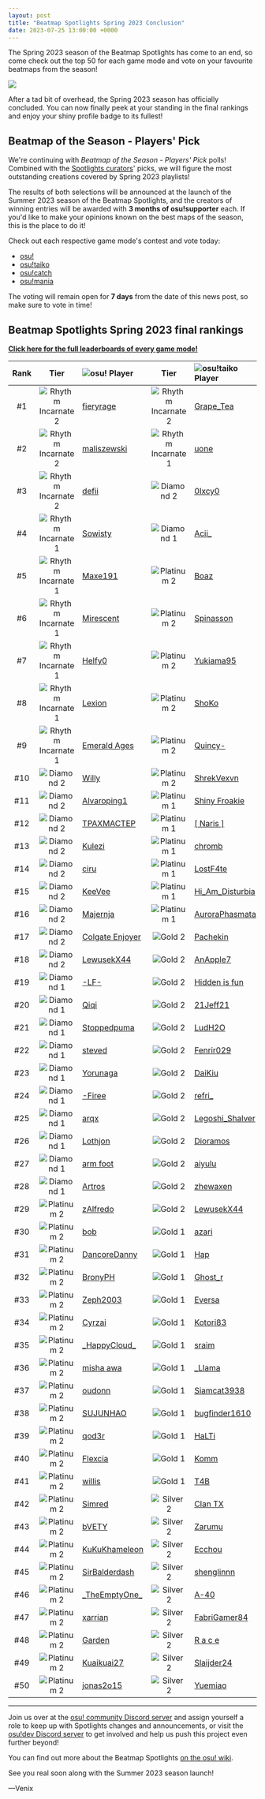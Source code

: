 ```yaml
---
layout: post
title: "Beatmap Spotlights Spring 2023 Conclusion"
date: 2023-07-25 13:00:00 +0000
---
```


The Spring 2023 season of the Beatmap Spotlights has come to an end⁠, so come check out the top 50 for each game mode and vote on your favourite beatmaps from the season!

![](/wiki/shared/news/banners/beatmap-spotlights.jpg)

After a tad bit of overhead, the Spring 2023 season has officially concluded. You can now finally peek at your standing in the final rankings and enjoy your shiny profile badge to its fullest!

## Beatmap of the Season - Players' Pick

We're continuing with *Beatmap of the Season - Players' Pick* polls! Combined with the [Spotlights curators](/wiki/Beatmap_Spotlights#curators)' picks, we will figure the most outstanding creations covered by Spring 2023 playlists!

The results of both selections will be announced at the launch of the Summer 2023 season of the Beatmap Spotlights, and the creators of winning entries will be awarded with **3 months of osu!supporter** each. If you'd like to make your opinions known on the best maps of the season, this is the place to do it!

Check out each respective game mode's contest and vote today:

- [osu!](https://osu.ppy.sh/community/contests/180)
- [osu!taiko](https://osu.ppy.sh/community/contests/181)
- [osu!catch](https://osu.ppy.sh/community/contests/182)
- [osu!mania](https://osu.ppy.sh/community/contests/183)

The voting will remain open for **7 days** from the date of this news post, so make sure to vote in time!

## Beatmap Spotlights Spring 2023 final rankings

[**Click here for the full leaderboards of every game mode!**](https://docs.google.com/spreadsheets/d/e/2PACX-1vRAIlsoRnXDWrzGUzN2DMNkDbXqzqEk4KJkx4xqcw8je4AiCJ50zP67JjRhvpUKHvdCZmHcF-UsYcGH/pubhtml)

| Rank | Tier | ![][osu!] Player | Tier | ![][osu!taiko] Player | Tier | ![][osu!catch] Player | Tier | ![][osu!mania] Player |
| :-: | :-: | :-- | :-: | :-- | :-: | :-- | :-: | :-- |
| #1 | ![][spring-2023-osu!-ri-3] | [fieryrage](https://osu.ppy.sh/users/3533958) | ![][spring-2023-taiko-ri-3] | [Grape_Tea](https://osu.ppy.sh/users/9540073) | ![][spring-2023-ctb-ri-3] | [Predominador](https://osu.ppy.sh/users/4568537) | ![][spring-2023-mania-ri-3] | [mashu](https://osu.ppy.sh/users/12028216) |
| #2 | ![][spring-2023-osu!-ri-3] | [maliszewski](https://osu.ppy.sh/users/12408961) | ![][spring-2023-taiko-ri-2] | [uone](https://osu.ppy.sh/users/5321719) | ![][spring-2023-ctb-ri-2] | [Firu](https://osu.ppy.sh/users/10516547) | ![][spring-2023-mania-ri-2] | [Carpihat](https://osu.ppy.sh/users/10085090) |
| #3 | ![][spring-2023-osu!-ri-3] | [defii](https://osu.ppy.sh/users/8698024) | ![][spring-2023-taiko-diamond-3] | [0Ixcy0](https://osu.ppy.sh/users/15086387) | ![][spring-2023-ctb-diamond-3] | [AnApple7](https://osu.ppy.sh/users/12567935) | ![][spring-2023-mania-diamond-3] | [bagjettka](https://osu.ppy.sh/users/18338179) |
| #4 | ![][spring-2023-osu!-ri-2] | [Sowisty](https://osu.ppy.sh/users/6808620) | ![][spring-2023-taiko-diamond-2] | [Acii_](https://osu.ppy.sh/users/11253595) | ![][spring-2023-ctb-diamond-2] | [CelegaS](https://osu.ppy.sh/users/1552429) | ![][spring-2023-mania-diamond-3] | [Monpluk](https://osu.ppy.sh/users/23299675) |
| #5 | ![][spring-2023-osu!-ri-2] | [Maxe191](https://osu.ppy.sh/users/2184751) | ![][spring-2023-taiko-platinum-3] | [Boaz](https://osu.ppy.sh/users/13302996) | ![][spring-2023-ctb-platinum-3] | [Ruiz](https://osu.ppy.sh/users/10095644) | ![][spring-2023-mania-diamond-2] | [MrExtincTion](https://osu.ppy.sh/users/5758205) |
| #6 | ![][spring-2023-osu!-ri-2] | [Mirescent](https://osu.ppy.sh/users/10731834) | ![][spring-2023-taiko-platinum-3] | [Spinasson](https://osu.ppy.sh/users/21448085) | ![][spring-2023-ctb-platinum-3] | [jaimeywea](https://osu.ppy.sh/users/8299277) | ![][spring-2023-mania-diamond-2] | [DaMeMeThEiFxD](https://osu.ppy.sh/users/14324153) |
| #7 | ![][spring-2023-osu!-ri-2] | [Helfy0](https://osu.ppy.sh/users/16420404) | ![][spring-2023-taiko-platinum-3] | [Yukiama95](https://osu.ppy.sh/users/18535502) | ![][spring-2023-ctb-platinum-3] | [MysticalTeaPot](https://osu.ppy.sh/users/25198181) | ![][spring-2023-mania-platinum-3] | [Arzenvald](https://osu.ppy.sh/users/3027421) |
| #8 | ![][spring-2023-osu!-ri-2] | [Lexion](https://osu.ppy.sh/users/5271371) | ![][spring-2023-taiko-platinum-3] | [ShoKo](https://osu.ppy.sh/users/6201335) | ![][spring-2023-ctb-platinum-3] | [CornDoggy](https://osu.ppy.sh/users/6061952) | ![][spring-2023-mania-platinum-3] | [bounty_83](https://osu.ppy.sh/users/18370105) |
| #9 | ![][spring-2023-osu!-ri-2] | [Emerald Ages](https://osu.ppy.sh/users/10224047) | ![][spring-2023-taiko-platinum-3] | [Quincy-](https://osu.ppy.sh/users/11081544) | ![][spring-2023-ctb-platinum-2] | [MaryJane](https://osu.ppy.sh/users/11017055) | ![][spring-2023-mania-platinum-3] | [Torru](https://osu.ppy.sh/users/18248035) |
| #10 | ![][spring-2023-osu!-diamond-3] | [Willy](https://osu.ppy.sh/users/3521482) | ![][spring-2023-taiko-platinum-3] | [ShrekVexvn](https://osu.ppy.sh/users/32315374) | ![][spring-2023-ctb-platinum-2] | [SPDr4gon](https://osu.ppy.sh/users/7299865) | ![][spring-2023-mania-platinum-3] | [Mill1424](https://osu.ppy.sh/users/27762510) |
| #11 | ![][spring-2023-osu!-diamond-3] | [Alvaroping1](https://osu.ppy.sh/users/15289150) | ![][spring-2023-taiko-platinum-2] | [Shiny Froakie](https://osu.ppy.sh/users/6194830) | ![][spring-2023-ctb-platinum-2] | [Cryophenix](https://osu.ppy.sh/users/3996466) | ![][spring-2023-mania-platinum-3] | [JKWB2015](https://osu.ppy.sh/users/18043326) |
| #12 | ![][spring-2023-osu!-diamond-3] | [TPAXMACTEP](https://osu.ppy.sh/users/4663676) | ![][spring-2023-taiko-platinum-2] | [[ Naris ]](https://osu.ppy.sh/users/7033479) | ![][spring-2023-ctb-platinum-2] | [TW_Misc](https://osu.ppy.sh/users/1616974) | ![][spring-2023-mania-platinum-3] | [KaiWut](https://osu.ppy.sh/users/19623499) |
| #13 | ![][spring-2023-osu!-diamond-3] | [Kulezi](https://osu.ppy.sh/users/2603251) | ![][spring-2023-taiko-platinum-2] | [chromb](https://osu.ppy.sh/users/10238680) | ![][spring-2023-ctb-platinum-2] | [ChocoIce](https://osu.ppy.sh/users/21138904) | ![][spring-2023-mania-platinum-3] | [bojii the rock](https://osu.ppy.sh/users/10083439) |
| #14 | ![][spring-2023-osu!-diamond-3] | [ciru](https://osu.ppy.sh/users/6114695) | ![][spring-2023-taiko-platinum-2] | [LostF4te](https://osu.ppy.sh/users/30370354) | ![][spring-2023-ctb-gold-3] | [skyres00](https://osu.ppy.sh/users/10158490) | ![][spring-2023-mania-platinum-3] | [KcHecKa](https://osu.ppy.sh/users/4584427) |
| #15 | ![][spring-2023-osu!-diamond-3] | [KeeVee](https://osu.ppy.sh/users/10147150) | ![][spring-2023-taiko-platinum-2] | [Hi_Am_Disturbia](https://osu.ppy.sh/users/22670606) | ![][spring-2023-ctb-gold-3] | [aiyulu](https://osu.ppy.sh/users/189617) | ![][spring-2023-mania-platinum-3] | [ZYuan](https://osu.ppy.sh/users/3337688) |
| #16 | ![][spring-2023-osu!-diamond-3] | [Majernja](https://osu.ppy.sh/users/11379588) | ![][spring-2023-taiko-platinum-2] | [AuroraPhasmata](https://osu.ppy.sh/users/13664116) | ![][spring-2023-ctb-gold-3] | [Leinou](https://osu.ppy.sh/users/7024526) | ![][spring-2023-mania-platinum-2] | [Sebaex](https://osu.ppy.sh/users/4686036) |
| #17 | ![][spring-2023-osu!-diamond-3] | [Colgate Enjoyer](https://osu.ppy.sh/users/20198397) | ![][spring-2023-taiko-gold-3] | [Pachekin](https://osu.ppy.sh/users/8257441) | ![][spring-2023-ctb-gold-3] | [[ Primakien ]](https://osu.ppy.sh/users/23941998) | ![][spring-2023-mania-platinum-2] | [SPDr4gon](https://osu.ppy.sh/users/7299865) |
| #18 | ![][spring-2023-osu!-diamond-3] | [LewusekX44](https://osu.ppy.sh/users/9997359) | ![][spring-2023-taiko-gold-3] | [AnApple7](https://osu.ppy.sh/users/12567935) | ![][spring-2023-ctb-gold-3] | [[ Naris ]](https://osu.ppy.sh/users/7033479) | ![][spring-2023-mania-platinum-2] | [k i w i -](https://osu.ppy.sh/users/15838669) |
| #19 | ![][spring-2023-osu!-diamond-2] | [-LF-](https://osu.ppy.sh/users/11461810) | ![][spring-2023-taiko-gold-3] | [Hidden is fun](https://osu.ppy.sh/users/10449071) | ![][spring-2023-ctb-gold-3] | [Polyva](https://osu.ppy.sh/users/21026681) | ![][spring-2023-mania-platinum-2] | [sean124](https://osu.ppy.sh/users/22841207) |
| #20 | ![][spring-2023-osu!-diamond-2] | [Qiqi](https://osu.ppy.sh/users/15251627) | ![][spring-2023-taiko-gold-3] | [21Jeff21](https://osu.ppy.sh/users/11050944) | ![][spring-2023-ctb-gold-3] | [HydriZ](https://osu.ppy.sh/users/14329375) | ![][spring-2023-mania-platinum-2] | [Astar_Risk](https://osu.ppy.sh/users/24041346) |
| #21 | ![][spring-2023-osu!-diamond-2] | [Stoppedpuma](https://osu.ppy.sh/users/12654568) | ![][spring-2023-taiko-gold-3] | [LudH2O](https://osu.ppy.sh/users/2836412) | ![][spring-2023-ctb-gold-3] | [[224]Miriai-](https://osu.ppy.sh/users/13610668) | ![][spring-2023-mania-platinum-2] | [Dex uwu](https://osu.ppy.sh/users/12084755) |
| #22 | ![][spring-2023-osu!-diamond-2] | [steved](https://osu.ppy.sh/users/4859362) | ![][spring-2023-taiko-gold-3] | [Fenrir029](https://osu.ppy.sh/users/11262025) | ![][spring-2023-ctb-gold-3] | [Rells](https://osu.ppy.sh/users/7937519) | ![][spring-2023-mania-platinum-2] | [dolfin-_](https://osu.ppy.sh/users/24531833) |
| #23 | ![][spring-2023-osu!-diamond-2] | [Yorunaga](https://osu.ppy.sh/users/9306679) | ![][spring-2023-taiko-gold-3] | [DaiKiu](https://osu.ppy.sh/users/4232665) | ![][spring-2023-ctb-gold-3] | [a16837295416](https://osu.ppy.sh/users/16680343) | ![][spring-2023-mania-platinum-2] | [rlrjs](https://osu.ppy.sh/users/24039124) |
| #24 | ![][spring-2023-osu!-diamond-2] | [-Firee](https://osu.ppy.sh/users/13678178) | ![][spring-2023-taiko-gold-3] | [refri_](https://osu.ppy.sh/users/22096284) | ![][spring-2023-ctb-gold-3] | [Mochi -](https://osu.ppy.sh/users/20424806) | ![][spring-2023-mania-gold-3] | [Pentax_](https://osu.ppy.sh/users/26858741) |
| #25 | ![][spring-2023-osu!-diamond-2] | [arqx](https://osu.ppy.sh/users/2569683) | ![][spring-2023-taiko-gold-3] | [Legoshi_Shalver](https://osu.ppy.sh/users/17425393) | ![][spring-2023-ctb-gold-2] | [Chatie](https://osu.ppy.sh/users/6524765) | ![][spring-2023-mania-gold-3] | [Clan TX](https://osu.ppy.sh/users/12490530) |
| #26 | ![][spring-2023-osu!-diamond-2] | [Lothjon](https://osu.ppy.sh/users/7369323) | ![][spring-2023-taiko-gold-3] | [Dioramos](https://osu.ppy.sh/users/14415208) | ![][spring-2023-ctb-gold-2] | [SethRGS](https://osu.ppy.sh/users/9901244) | ![][spring-2023-mania-gold-3] | [Aphelion-](https://osu.ppy.sh/users/8370351) |
| #27 | ![][spring-2023-osu!-diamond-2] | [arm foot](https://osu.ppy.sh/users/11871006) | ![][spring-2023-taiko-gold-3] | [aiyulu](https://osu.ppy.sh/users/189617) | ![][spring-2023-ctb-gold-2] | [-Miya](https://osu.ppy.sh/users/1942877) | ![][spring-2023-mania-gold-3] | [Kreee](https://osu.ppy.sh/users/27746946) |
| #28 | ![][spring-2023-osu!-diamond-2] | [Artros](https://osu.ppy.sh/users/11161613) | ![][spring-2023-taiko-gold-3] | [zhewaxen](https://osu.ppy.sh/users/22879634) | ![][spring-2023-ctb-gold-2] | [Zech](https://osu.ppy.sh/users/5022932) | ![][spring-2023-mania-gold-3] | [SpamL](https://osu.ppy.sh/users/10102258) |
| #29 | ![][spring-2023-osu!-platinum-3] | [zAlfredo](https://osu.ppy.sh/users/13237266) | ![][spring-2023-taiko-gold-3] | [LewusekX44](https://osu.ppy.sh/users/9997359) | ![][spring-2023-ctb-gold-2] | [Dalfiett](https://osu.ppy.sh/users/19978325) | ![][spring-2023-mania-gold-3] | [Aeracy](https://osu.ppy.sh/users/15351355) |
| #30 | ![][spring-2023-osu!-platinum-3] | [bob](https://osu.ppy.sh/users/5346261) | ![][spring-2023-taiko-gold-2] | [azari](https://osu.ppy.sh/users/24326387) | ![][spring-2023-ctb-gold-2] | [uni_PF](https://osu.ppy.sh/users/11034769) | ![][spring-2023-mania-gold-3] | [Infringie](https://osu.ppy.sh/users/32069548) |
| #31 | ![][spring-2023-osu!-platinum-3] | [DancoreDanny](https://osu.ppy.sh/users/10640078) | ![][spring-2023-taiko-gold-2] | [Hap](https://osu.ppy.sh/users/12433422) | ![][spring-2023-ctb-gold-2] | [Ritmo Brigido](https://osu.ppy.sh/users/5124924) | ![][spring-2023-mania-gold-3] | [ExNeko](https://osu.ppy.sh/users/7590894) |
| #32 | ![][spring-2023-osu!-platinum-3] | [BronyPH](https://osu.ppy.sh/users/1492995) | ![][spring-2023-taiko-gold-2] | [Ghost_r](https://osu.ppy.sh/users/10868191) | ![][spring-2023-ctb-gold-2] | [shenglinnn](https://osu.ppy.sh/users/10286018) | ![][spring-2023-mania-gold-3] | [IMaxI](https://osu.ppy.sh/users/29186011) |
| #33 | ![][spring-2023-osu!-platinum-3] | [Zeph2003](https://osu.ppy.sh/users/10343292) | ![][spring-2023-taiko-gold-2] | [Eversa](https://osu.ppy.sh/users/16733152) | ![][spring-2023-ctb-gold-2] | [Timkador](https://osu.ppy.sh/users/18266045) | ![][spring-2023-mania-gold-3] | [AdamYuan](https://osu.ppy.sh/users/23091125) |
| #34 | ![][spring-2023-osu!-platinum-3] | [Cyrzai](https://osu.ppy.sh/users/8236477) | ![][spring-2023-taiko-gold-2] | [Kotori83](https://osu.ppy.sh/users/23767116) | ![][spring-2023-ctb-gold-2] | [R a c e](https://osu.ppy.sh/users/18660354) | ![][spring-2023-mania-gold-3] | [[Crz]Envy](https://osu.ppy.sh/users/11817815) |
| #35 | ![][spring-2023-osu!-platinum-3] | [\_HappyCloud\_](https://osu.ppy.sh/users/12640839) | ![][spring-2023-taiko-gold-2] | [sraim](https://osu.ppy.sh/users/29485001) | ![][spring-2023-ctb-silver-3] | [LaviSorrow](https://osu.ppy.sh/users/9966768) | ![][spring-2023-mania-gold-3] | [leqek](https://osu.ppy.sh/users/1517607) |
| #36 | ![][spring-2023-osu!-platinum-3] | [misha awa](https://osu.ppy.sh/users/14503423) | ![][spring-2023-taiko-gold-2] | [_Llama](https://osu.ppy.sh/users/12798183) | ![][spring-2023-ctb-silver-3] | [yeeeter](https://osu.ppy.sh/users/15274666) | ![][spring-2023-mania-gold-3] | [Antalf](https://osu.ppy.sh/users/8793773) |
| #37 | ![][spring-2023-osu!-platinum-3] | [oudonn](https://osu.ppy.sh/users/18629616) | ![][spring-2023-taiko-gold-2] | [Siamcat3938](https://osu.ppy.sh/users/17656872) | ![][spring-2023-ctb-silver-3] | [Syan-Zark](https://osu.ppy.sh/users/21047286) | ![][spring-2023-mania-gold-3] | [-Sparky-](https://osu.ppy.sh/users/3187959) |
| #38 | ![][spring-2023-osu!-platinum-3] | [SUJUNHAO](https://osu.ppy.sh/users/14812612) | ![][spring-2023-taiko-gold-2] | [bugfinder1610](https://osu.ppy.sh/users/11630179) | ![][spring-2023-ctb-silver-3] | [Benita](https://osu.ppy.sh/users/4023183) | ![][spring-2023-mania-gold-3] | [AiyV](https://osu.ppy.sh/users/25960419) |
| #39 | ![][spring-2023-osu!-platinum-3] | [qod3r](https://osu.ppy.sh/users/9453854) | ![][spring-2023-taiko-gold-2] | [HaLTi](https://osu.ppy.sh/users/16650552) | ![][spring-2023-ctb-silver-3] | [Rakety](https://osu.ppy.sh/users/11109479) | ![][spring-2023-mania-gold-3] | [Chiwi](https://osu.ppy.sh/users/27476294) |
| #40 | ![][spring-2023-osu!-platinum-3] | [Flexcia](https://osu.ppy.sh/users/14471463) | ![][spring-2023-taiko-gold-2] | [Komm](https://osu.ppy.sh/users/7671790) | ![][spring-2023-ctb-silver-3] | [x-e-n-o](https://osu.ppy.sh/users/29337726) | ![][spring-2023-mania-gold-3] | [[KAngel]](https://osu.ppy.sh/users/30954412) |
| #41 | ![][spring-2023-osu!-platinum-3] | [willis](https://osu.ppy.sh/users/17176440) | ![][spring-2023-taiko-gold-2] | [T4B](https://osu.ppy.sh/users/16943565) | ![][spring-2023-ctb-silver-3] | [Hidden is fun](https://osu.ppy.sh/users/10449071) | ![][spring-2023-mania-gold-3] | [maurovc777](https://osu.ppy.sh/users/22859747) |
| #42 | ![][spring-2023-osu!-platinum-3] | [Simred](https://osu.ppy.sh/users/16533448) | ![][spring-2023-taiko-silver-3] | [Clan TX](https://osu.ppy.sh/users/12490530) | ![][spring-2023-ctb-silver-3] | [LankyNoob1](https://osu.ppy.sh/users/13710532) | ![][spring-2023-mania-gold-2] | [nayeonie bunny](https://osu.ppy.sh/users/15187174) |
| #43 | ![][spring-2023-osu!-platinum-3] | [bVETY](https://osu.ppy.sh/users/6255613) | ![][spring-2023-taiko-silver-3] | [Zarumu](https://osu.ppy.sh/users/18429972) | ![][spring-2023-ctb-silver-3] | [Yasinnnnnn](https://osu.ppy.sh/users/17482520) | ![][spring-2023-mania-gold-2] | [Smilee_Osu](https://osu.ppy.sh/users/12771318) |
| #44 | ![][spring-2023-osu!-platinum-3] | [KuKuKhameleon](https://osu.ppy.sh/users/12863932) | ![][spring-2023-taiko-silver-3] | [Ecchou](https://osu.ppy.sh/users/16403250) | ![][spring-2023-ctb-silver-3] | [RuthlessRex](https://osu.ppy.sh/users/16827064) | ![][spring-2023-mania-gold-2] | [guphary88](https://osu.ppy.sh/users/2799544) |
| #45 | ![][spring-2023-osu!-platinum-3] | [SirBalderdash](https://osu.ppy.sh/users/15303889) | ![][spring-2023-taiko-silver-3] | [shenglinnn](https://osu.ppy.sh/users/10286018) | ![][spring-2023-ctb-silver-3] | [Black_Life](https://osu.ppy.sh/users/23961214) | ![][spring-2023-mania-gold-2] | [R a c e](https://osu.ppy.sh/users/18660354) |
| #46 | ![][spring-2023-osu!-platinum-3] | [\_TheEmptyOne\_](https://osu.ppy.sh/users/15353325) | ![][spring-2023-taiko-silver-3] | [A-40](https://osu.ppy.sh/users/14510301) | ![][spring-2023-ctb-silver-3] | [Dex uwu](https://osu.ppy.sh/users/12084755) | ![][spring-2023-mania-gold-2] | [fy milo](https://osu.ppy.sh/users/26302942) |
| #47 | ![][spring-2023-osu!-platinum-3] | [xarrian](https://osu.ppy.sh/users/7915523) | ![][spring-2023-taiko-silver-3] | [FabriGamer84](https://osu.ppy.sh/users/20882798) | ![][spring-2023-ctb-silver-3] | [Revengexsoyah](https://osu.ppy.sh/users/123938) | ![][spring-2023-mania-gold-2] | [yordi](https://osu.ppy.sh/users/17968946) |
| #48 | ![][spring-2023-osu!-platinum-3] | [Garden](https://osu.ppy.sh/users/2849992) | ![][spring-2023-taiko-silver-3] | [R a c e](https://osu.ppy.sh/users/18660354) | ![][spring-2023-ctb-silver-3] | [eisuke0530](https://osu.ppy.sh/users/9814770) | ![][spring-2023-mania-gold-2] | [Gee2002](https://osu.ppy.sh/users/17358159) |
| #49 | ![][spring-2023-osu!-platinum-3] | [Kuaikuai27](https://osu.ppy.sh/users/11444694) | ![][spring-2023-taiko-silver-3] | [Slaijder24](https://osu.ppy.sh/users/16054161) | ![][spring-2023-ctb-silver-3] | [CatzerTM](https://osu.ppy.sh/users/11626462) | ![][spring-2023-mania-gold-2] | [Condiz](https://osu.ppy.sh/users/4802852) |
| #50 | ![][spring-2023-osu!-platinum-3] | [jonas2o15](https://osu.ppy.sh/users/7415573) | ![][spring-2023-taiko-silver-3] | [Yuemiao](https://osu.ppy.sh/users/4493348) | ![][spring-2023-ctb-silver-3] | [Camila Llirod](https://osu.ppy.sh/users/8309232) | ![][spring-2023-mania-gold-2] | [[Kaori]Miyazono](https://osu.ppy.sh/users/12423717) |

---

Join us over at the [osu! community Discord server](https://discord.gg/0Vxo9AsejDkGlk3H) and assign yourself a role to keep up with Spotlights changes and announcements, or visit the [osu!dev Discord server](https://discord.gg/ppy) to get involved and help us push this project even further beyond!

You can find out more about the Beatmap Spotlights [on the osu! wiki](/wiki/Beatmap_Spotlights).

See you real soon along with the Summer 2023 season launch!

—Venix

[osu!]: /wiki/shared/mode/osu.png "osu!"
[osu!taiko]: /wiki/shared/mode/taiko.png "osu!taiko"
[osu!catch]: /wiki/shared/mode/catch.png "osu!catch"
[osu!mania]: /wiki/shared/mode/mania.png "osu!mania"
[spring-2023-osu!-ri-3]: https://assets.ppy.sh/profile-badges/spotlights-2023/spring-2023-osu!-ri-3.png "Rhythm Incarnate 2"
[spring-2023-osu!-ri-2]: https://assets.ppy.sh/profile-badges/spotlights-2023/spring-2023-osu!-ri-2.png "Rhythm Incarnate 1"
[spring-2023-osu!-diamond-3]: https://assets.ppy.sh/profile-badges/spotlights-2023/spring-2023-osu!-diamond-3.png "Diamond 2"
[spring-2023-osu!-diamond-2]: https://assets.ppy.sh/profile-badges/spotlights-2023/spring-2023-osu!-diamond-2.png "Diamond 1"
[spring-2023-osu!-platinum-3]: https://assets.ppy.sh/profile-badges/spotlights-2023/spring-2023-osu!-platinum-3.png "Platinum 2"
[spring-2023-taiko-ri-3]: https://assets.ppy.sh/profile-badges/spotlights-2023/spring-2023-taiko-ri-3.png "Rhythm Incarnate 2"
[spring-2023-taiko-ri-2]: https://assets.ppy.sh/profile-badges/spotlights-2023/spring-2023-taiko-ri-2.png "Rhythm Incarnate 1"
[spring-2023-taiko-diamond-3]: https://assets.ppy.sh/profile-badges/spotlights-2023/spring-2023-taiko-diamond-3.png "Diamond 2"
[spring-2023-taiko-diamond-2]: https://assets.ppy.sh/profile-badges/spotlights-2023/spring-2023-taiko-diamond-2.png "Diamond 1"
[spring-2023-taiko-platinum-3]: https://assets.ppy.sh/profile-badges/spotlights-2023/spring-2023-taiko-platinum-3.png "Platinum 2"
[spring-2023-taiko-platinum-2]: https://assets.ppy.sh/profile-badges/spotlights-2023/spring-2023-taiko-platinum-2.png "Platinum 1"
[spring-2023-taiko-gold-3]: https://assets.ppy.sh/profile-badges/spotlights-2023/spring-2023-taiko-gold-3.png "Gold 2"
[spring-2023-taiko-gold-2]: https://assets.ppy.sh/profile-badges/spotlights-2023/spring-2023-taiko-gold-2.png "Gold 1"
[spring-2023-taiko-silver-3]: https://assets.ppy.sh/profile-badges/spotlights-2023/spring-2023-taiko-silver-3.png "Silver 2"
[spring-2023-ctb-ri-3]: https://assets.ppy.sh/profile-badges/spotlights-2023/spring-2023-ctb-ri-3.png "Rhythm Incarnate 2"
[spring-2023-ctb-ri-2]: https://assets.ppy.sh/profile-badges/spotlights-2023/spring-2023-ctb-ri-2.png "Rhythm Incarnate 1"
[spring-2023-ctb-diamond-3]: https://assets.ppy.sh/profile-badges/spotlights-2023/spring-2023-ctb-diamond-3.png "Diamond 2"
[spring-2023-ctb-diamond-2]: https://assets.ppy.sh/profile-badges/spotlights-2023/spring-2023-ctb-diamond-2.png "Diamond 1"
[spring-2023-ctb-platinum-3]: https://assets.ppy.sh/profile-badges/spotlights-2023/spring-2023-ctb-platinum-3.png "Platinum 2"
[spring-2023-ctb-platinum-2]: https://assets.ppy.sh/profile-badges/spotlights-2023/spring-2023-ctb-platinum-2.png "Platinum 1"
[spring-2023-ctb-gold-3]: https://assets.ppy.sh/profile-badges/spotlights-2023/spring-2023-ctb-gold-3.png "Gold 2"
[spring-2023-ctb-gold-2]: https://assets.ppy.sh/profile-badges/spotlights-2023/spring-2023-ctb-gold-2.png "Gold 1"
[spring-2023-ctb-silver-3]: https://assets.ppy.sh/profile-badges/spotlights-2023/spring-2023-ctb-silver-3.png "Silver 2"
[spring-2023-mania-ri-3]: https://assets.ppy.sh/profile-badges/spotlights-2023/spring-2023-mania-ri-3.png "Rhythm Incarnate 2"
[spring-2023-mania-ri-2]: https://assets.ppy.sh/profile-badges/spotlights-2023/spring-2023-mania-ri-2.png "Rhythm Incarnate 1"
[spring-2023-mania-diamond-3]: https://assets.ppy.sh/profile-badges/spotlights-2023/spring-2023-mania-diamond-3.png "Diamond 2"
[spring-2023-mania-diamond-2]: https://assets.ppy.sh/profile-badges/spotlights-2023/spring-2023-mania-diamond-2.png "Diamond 1"
[spring-2023-mania-platinum-3]: https://assets.ppy.sh/profile-badges/spotlights-2023/spring-2023-mania-platinum-3.png "Platinum 2"
[spring-2023-mania-platinum-2]: https://assets.ppy.sh/profile-badges/spotlights-2023/spring-2023-mania-platinum-2.png "Platinum 1"
[spring-2023-mania-gold-3]: https://assets.ppy.sh/profile-badges/spotlights-2023/spring-2023-mania-gold-3.png "Gold 2"
[spring-2023-mania-gold-2]: https://assets.ppy.sh/profile-badges/spotlights-2023/spring-2023-mania-gold-2.png "Gold 1"
